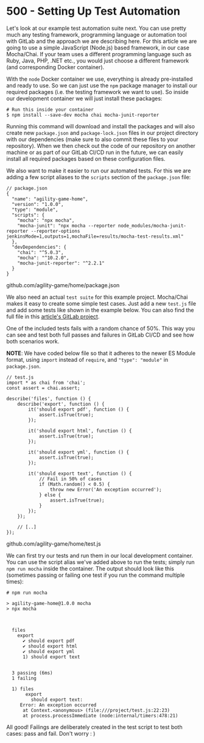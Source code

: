 # 500 - Setting Up Test Automation

Let's look at our example test automation suite next. You can use pretty much any testing framework, programming language or automation tool with GitLab and the approach we are describing here. For this article we are going to use a simple JavaScript (Node.js) based framework, in our case Mocha/Chai. If your team uses a different programming language such as Ruby, Java, PHP, .NET etc., you would just choose a different framework (and corresponding Docker container).

With the ```node``` Docker container we use, everything is already pre-installed and ready to use. So we can just use the ```npm``` package manager to install our required packages (i.e. the testing framework we want to use). So inside our development container we will just install these packages:

```
# Run this inside your container
$ npm install --save-dev mocha chai mocha-junit-reporter
```

Running this command will download and install the packages and will also create new ```package.json``` and ```package-lock.json``` files in our project directory with our dependencies (make sure to also commit these files to your repository). When we then check out the code of our repository on another machine or as part of our GitLab CI/CD run in the future, we can easily install all required packages based on these configuration files.

We also want to make it easier to run our automated tests. For this we are adding a few script aliases to the ```scripts``` section of the ```package.json``` file:

```
// package.json
{
  "name": "agility-game-home",
  "version": "1.0.0",
  "type": "module",
  "scripts": {
    "mocha": "npx mocha",
    "mocha-junit": "npx mocha --reporter node_modules/mocha-junit-reporter --reporter-options jenkinsMode=1,outputs=1,mochaFile=results/mocha-test-results.xml"
  },
  "devDependencies": {
    "chai": "^5.0.3",
    "mocha": "^10.2.0",
    "mocha-junit-reporter": "^2.2.1"
  }
}
```
github.com/agility-game/home/package.json

We also need an actual ```test suite``` for this example project. Mocha/Chai makes it easy to create some simple test cases. Just add a new ```test.js``` file and add some tests like shown in the example below. You can also find the full file in this [article's GitLab project](https://gitlab.com/testmoapp/example-gitlab-automation).

One of the included tests fails with a random chance of 50%. This way you can see and test both full passes and failures in GitLab CI/CD and see how both scenarios work.

**NOTE**: We have coded below file so that it adheres to the newer ES Module format, using ```import``` instead of ```require```, and ```"type": "module"``` in ```package.json```.

```
// test.js
import * as chai from 'chai';
const assert = chai.assert;

describe('files', function () {
    describe('export', function () {
        it('should export pdf', function () {
            assert.isTrue(true);
        });

        it('should export html', function () {
            assert.isTrue(true);
        });

        it('should export yml', function () {
            assert.isTrue(true);
        });

        it('should export text', function () {
            // Fail in 50% of cases
            if (Math.random() < 0.5) {
                throw new Error('An exception occurred');
            } else {
                assert.isTrue(true);
            }
        });
    });
	
	// [..]
});
```

github.com/agility-game/home/test.js

We can first try our tests and run them in our local development container. You can use the script alias we've added above to run the tests; simply run ```npm run mocha``` inside the container. The output should look like this (sometimes passing or failing one test if you run the command multiple times):

```
# npm run mocha

> agility-game-home@1.0.0 mocha
> npx mocha



  files
    export
      ✔ should export pdf
      ✔ should export html
      ✔ should export yml
      1) should export text


  3 passing (6ms)
  1 failing

  1) files
       export
         should export text:
     Error: An exception occurred
      at Context.<anonymous> (file:///project/test.js:22:23)
      at process.processImmediate (node:internal/timers:478:21)
```

All good! Failings are deliberately created in the test script to test both cases: pass and fail. Don't worry : )
